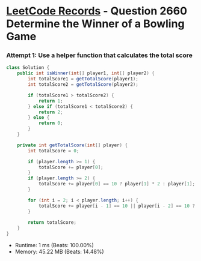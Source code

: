 # [LeetCode Records](../../README.md) - Question 2660 Determine the Winner of a Bowling Game

### Attempt 1: Use a helper function that calculates the total score
```java
class Solution {
    public int isWinner(int[] player1, int[] player2) {
        int totalScore1 = getTotalScore(player1);
        int totalScore2 = getTotalScore(player2);

        if (totalScore1 > totalScore2) {
            return 1;
        } else if (totalScore1 < totalScore2) {
            return 2;
        } else {
            return 0;
        }
    }

    private int getTotalScore(int[] player) {
        int totalScore = 0;

        if (player.length >= 1) {
            totalScore += player[0];
        }
        if (player.length >= 2) {
            totalScore += player[0] == 10 ? player[1] * 2 : player[1];
        }

        for (int i = 2; i < player.length; i++) {
            totalScore += player[i - 1] == 10 || player[i - 2] == 10 ? player[i] * 2 : player[i];
        }
        
        return totalScore;
    }
}
```
- Runtime: 1 ms (Beats: 100.00%)
- Memory: 45.22 MB (Beats: 14.48%)

<br>

